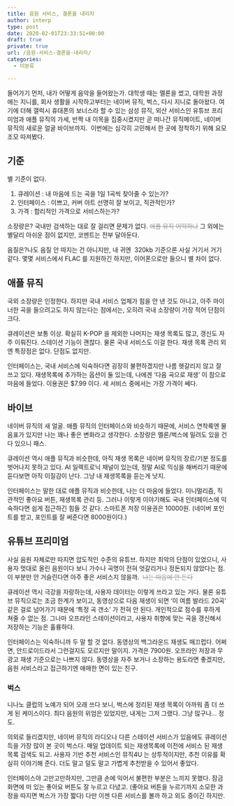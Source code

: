 ```yaml
---
title: 음원 서비스, 결론을 내리자
author: interp
type: post
date: 2020-02-01T23:33:51+00:00
draft: true
private: true
url: /음원-서비스-결론을-내리자/
categories:
  - 미분류

---
```

들어가기 먼저, 내가 어떻게 음악을 들어왔는가. 대학생 때는 멜론을 썼고, 대학원 과정에는 지니를, 회사 생활을 시작하고부터는 네이버 뮤직, 벅스, 다시 지니로 돌아왔다. 여기에 더해 갤럭시 휴대폰의 보너스라 할 수 있는 삼성 뮤직, 외산 서비스인 유튜브 프리미엄과 애플 뮤직의 가세, 반짝 내 이목을 집중시켰지만 곧 떠나간 뮤직메이트, 네이버 뮤직의 새로운 얼굴 바이브까지.  이번에는 심각히 고민해서 한 곳에 정착하기 위해 요모조모 따져봤다.

## 기준

별 기준이 없다.

  1. 큐레이션 : 내 마음에 드는 곡을 1일 1곡씩 찾아줄 수 있는가?
  2. 인터페이스 : 이쁘고, 커버 아트 선명히 잘 보이고, 직관적인가?
  3. 가격 : 합리적인 가격으로 서비스하는가?

소장량은? 국내만 검색하는 대로 잘 걸리면 문제가 없다. <span style="color: #999999;"><del>애플 뮤직 어떡하냐</del></span> 그 외에는 별달리 아쉬운 점이 없지만, 코멘트는 전부 달아둔다.

음질은?나도 음질 안 따지는 건 아니지만, 내 귀엔  320kb 기준으론 사실 거기서 거기 같다. 몇몇 서비스에서 FLAC 를 지원하긴 하지만, 이어폰으로만 들으니 별 차이 없다.

## 애플 뮤직

국외 소장량은 인정한다. 하지만 국내 서비스 업체가 힘을 안 낸 것도 아니고, 아주 마이너한 곡을 들으려고도 하지 않는다는 점에서는, 오히려 국내 소장량이 가장 적어 단점이 크다.

큐레이션은 보통 이상. 확실히 K-POP 을 제외한 나머지는 재생 목록도 많고, 갱신도 자주 이뤄진다. 스테이션 기능이 괜찮다. 물론 국내 서비스도 이걸 한다. 재생 목록 관리 외엔 특장점은 없다. 단점도 없지만.

인터페이스는, 국내 서비스에 익숙하다면 굉장히 불편하겠지만 나름 헷갈리지 않고 잘 쓰고 있다. 재생목록에 추가하는 옵션이 둘 있는데, 나에겐 &#8216;다음 곡으로 재생&#8217; 이 참으로 마음에 들었다. 이용권은 $7.99 이다. 세 서비스 중에서는 가장 가격이 쎄다.

## 바이브

네이버 뮤직의 새 얼굴. 애플 뮤직의 인터페이스와 비슷하기 때문에, 서비스 연착륙엔 물음표가 있지만 나는 꽤나 좋은 변화라고 생각한다. 소장량은 멜론/벅스에 밀려도 있을 건 다 있으니 패스.

큐레이션 역시 애플 뮤직과 비슷한데, 아직 재생 목록은 네이버 뮤직의 장르/기분 정도를 벗어나지 못하고 있다. AI 일렉트로닉 채널이 있는데, 정말 AI로 믹싱을 해버리기 때문에 듣다보면 아직 이질감이 난다. 그냥 내 재생목록을 듣는게 낫지.

인터페이스는 말한 대로 애플 뮤직과 비슷한데, 나는 더 마음에 들었다. 미니멀리즘, 직관적인 좋아요 버튼, 재생목록 관리 등. 그러나 이렇게 이야기해도 국내 인터페이스에 익숙하다면 쉽게 접근하긴 힘들 것 같다. 스마트폰 저장 이용권은 10000원. (네이버 포인트를 받고, 포인트를 잘 써준다면 8000원이다.)

## 유튜브 프리미엄

사실 음원 자체로만 따지면 압도적인 수준의 유튜브. 하지만 최악의 단점이 있었으니, 사용자 멋대로 올린 음원이다 보니 가수나 곡명이 전혀 엇갈리거나 정돈되지 않았다는 점. 이 부분만 안 거슬린다면 아주 좋은 서비스지 않을까.  <span style="color: #999999;"><del>나는 마음에 안 든다</del></span>

큐레이션 역시 극강을 자랑하는데, 사용자 데이터는 이렇게 쓰라고 있는 거다. 물론 유튜브 뮤직으로는 조금 한계가 보이고, 동영상으로 다음 재생이 되면 &#8216;이 여름 발라드 20곡&#8217; 같은 걸로 넘어가기 때문에 &#8216;특정 곡 갠소&#8217; 가 전혀 안 된다. 개인적으로 점수를 후하게 쳐줄 수 없는 점. 그나마 오프라인 스테이션이라고, 사용자 취향에 맞는 곡을 갱신해서 저장하는 기능은 훌륭하다.

인터페이스는 익숙하니까 두 말 할 것 없다. 동영상의 백그라운드 재생도 매끄럽다. 어쩌면, 안드로이드라서 그런걸지도 모르지만 말이지. 가격은 7900원. 오프라인 저장과 무광고 재생 기준으로는 나쁘지 않다. 동영상을 자주 보거나 소장하는 용도라면 좋겠지만, 음원 서비스라고 접근하기엔 애매한 면이 있는 친구.

### 벅스

니나노 클럽의 노예가 되어 오래 쓰다 보니, 벅스에 정리된 재생 목록이 아까워 좀 더 쓰게 된 케이스이다. 최다 음원의 위엄은 있었지만, 내게는 그저 그랬다. 그냥 많구나&#8230; 정도.

의외로 들리겠지만, 네이버 뮤직의 라디오나 다른 스테이션 서비스가 있음에도 큐레이션 득을 가장 많이 본 곳이 벅스다. 매일 업데이트 되는 재생목록에 이전에 서비스 된 재생목록 검색도 되고. 사용자 기반 추천 서비스인 뮤직4U 는 상투적이지만, 추천 이유를 확실히 이야기해 준다. 더도 말고 덜도 말고 가볍게 추천받을 수 있어서 좋았다.

인터페이스야 고만고만하지만, 그만큼 손에 익어서 불편한 부분은 느끼지 못했다. 잠금 화면에 떠 있는 좋아요 버튼도 잘 누르고 다녔고. (좋아요 버튼을 누르기까지 소모한 과정을 따지면 벅스가 가장 짧다) 다만 이젠 다른 서비스를 볼까 하고 외도 중이긴 하지만.

&nbsp;